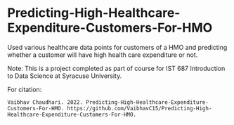 # Predicting-High-Healthcare-Expenditure-Customers-For-HMO
Used various healthcare data points for customers of a HMO and predicting whether a customer will have high health care expenditure or not.

Note: This is a project completed as part of course for IST 687 Introduction to Data Science at Syracuse University.

For citation:

    Vaibhav Chaudhari. 2022. Predicting-High-Healthcare-Expenditure-Customers-For-HMO. https://github.com/VaibhavC15/Predicting-High-Healthcare-Expenditure-Customers-For-HMO.
